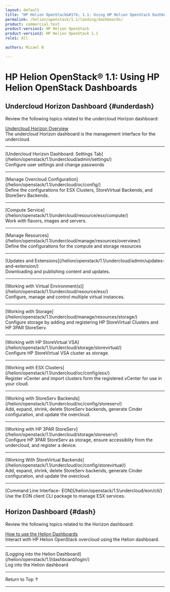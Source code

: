 ```yaml
---
layout: default
title: "HP Helion OpenStack&#174; 1.1: Using HP Helion OpenStack Dashboards"
permalink: /helion/openstack/1.1/landing/dashboards/
product: commercial.test
product-version1: HP Helion OpenStack
product-version2: HP Helion OpenStack 1.1
role1: All

authors: Micael B

---
```

<!--PUBLISHED-->

<script>

function PageRefresh {
onLoad="window.refresh"
}

PageRefresh();

</script>

<!-- <p style="font-size: small;"> <a href="/helion/openstack/1.1/3rd-party-license-agreements/">&#9664; PREV</a> | <a href="/helion/openstack/1.1/">&#9650; UP</a> | NEXT &#9654; </p> -->

# HP Helion OpenStack&#174; 1.1: Using HP Helion OpenStack Dashboards


## Undercloud Horizon Dashboard {#underdash}

Review the following topics related to the undercloud Horizon dashboard:

[Undercloud Horizon Overview](/helion/openstack/1.1/undercloud/horizon/overview/)
<br />The undercloud Horizon dashboard is the management interface for the undercloud.
<hr />
[Undercloud Horizon Dashboard: Settings Tab](/helion/openstack/1.1/undercloud/admin/settings/)
<br />Configure user settings and change passwords
<hr />
[Manage Overcloud Configuration](/helion/openstack/1.1/undercloud/oc/config/)
<br />Define the configurations for ESX Clusters, StoreVirtual Backends, and StoreServ Backends.
<hr />
[Compute Service](/helion/openstack/1.1/undercloud/resource/esx/compute/)
<br />Work with flavors, images and servers.
<hr />
[Manage Resources](/helion/openstack/1.1/undercloud/manage/resources/overview/)
<br />Define the configurations for the compute and storage resources
<hr />
[Updates and Extensions](/helion/openstack/1.1/undercloud/admin/updates-and-extension/)
<br />Downloading and publishing content and updates.
<hr />
[Working with Virtual Environment(s)](/helion/openstack/1.1/undercloud/resource/esx/)
<br />Configure, manage and control multiple virtual instances.
<hr />
[Working with Storage](/helion/openstack/1.1/undercloud/manage/resources/storage/)
<br />Configure storage by adding and registering HP StoreVirtual Clusters and HP 3PAR StoreServ.
<hr />
[Working with HP StoreVirtual VSA](/helion/openstack/1.1/undercloud/storage/storevirtual/)
<br />Configure HP StoreVirtual VSA cluster as storage.
<hr />
[Working with ESX Clusters](/helion/openstack/1.1/undercloud/oc/config/esx/)
<br />Register vCenter and import clusters form the registered vCenter for use in your cloud.
<hr />
[Working with StoreServ Backends](/helion/openstack/1.1/undercloud/oc/config/storeserv/)
<br />Add, expand, shrink, delete StoreServ backends, generate Cinder configuration, and update the overcloud.
<hr />
[Working with HP 3PAR StoreServ](/helion/openstack/1.1/undercloud/storage/storeserv/)
<br />Configure HP 3PAR StoreServ as storage, ensure accessiblity from the undercloud, and register a device.
<hr />
[Working With StoreVirtual Backends](/helion/openstack/1.1/undercloud/oc/config/storevirtual/)
<br />Add, expand, shrink, delete StoreServ backends, generate Cinder configuration, and update the overcloud.
<hr />
[Command Line Interface- EON](/helion/openstack/1.1/undercloud/eon/cli/)
Use the EON client CLI package to manage ESX services.

## Horizon Dashboard {#dash}

Review the following topics related to the Horizon dashboard:

[How to use the Helion Dashboards](/helion/openstack/1.1/dashboard/how-works/)
<br />Interact with HP Helion OpenStack overcloud using the Helion dashboard.
<hr />
[Logging into the Helion Dashboard](/helion/openstack/1.1/dashboard/login/)
<br />Log into the Helion dashboard
<hr />

<a href="#top" style="padding:14px 0px 14px 0px; text-decoration: none;"> Return to Top &#8593; </a>
 
----
